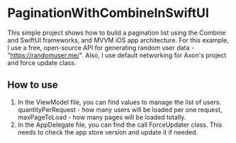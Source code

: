  # PaginationWithCombineInSwiftUI

This simple project shows how to build a pagination list using the Combine and SwiftUI frameworks, and MVVM iOS app architecture.
For this example, I use a free, open-source API for generating random user data - "https://randomuser.me/".
Also, I use default networking for Axon's project and force update class.

## How to use

1. In the ViewModel file, you can find values to manage the list of users. quantityPerRequest - how many users will be loaded per one request, maxPageToLoad - how many pages will be loaded totally.
2. In the AppDelegate file, you can find the call ForceUpdater class. This needs to check the app store version and update it if needed.
